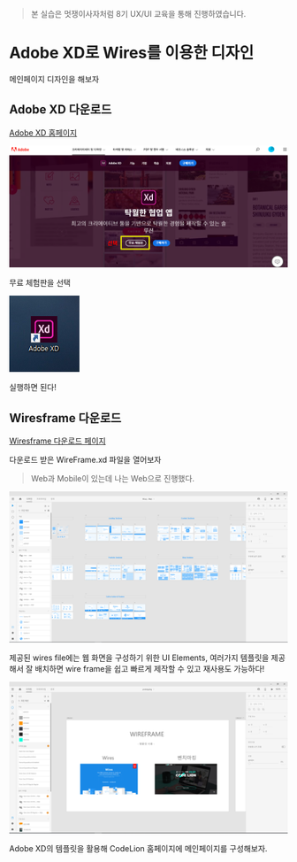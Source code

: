 > 본 실습은 멋쟁이사자처럼 8기 UX/UI 교육을 통해 진행하였습니다.

# Adobe XD로 Wires를 이용한 디자인
메인페이지 디자인을 해보자

## Adobe XD 다운로드   
[Adobe XD 홈페이지](https://www.adobe.com/kr/products/xd.html)  
  
![img](../.vuepress/public/images/img-uxui/UX&UI(4).png)  

무료 체험판을 선택


![img](../.vuepress/public/images/img-uxui/UX&UI(5).png)   

실행하면 된다!

## Wiresframe 다운로드

[Wiresframe 다운로드 페이지](https://www.behance.net/gallery/55462459/Wires-free-wireframe-kits-for-Adobe-XD)  

다운로드 받은 WireFrame.xd 파일을 열어보자   

> Web과 Mobile이 있는데 나는 Web으로 진행했다.
 
 
![img](../.vuepress/public/images/img-uxui/UX&UI(6).png)   

제공된 wires file에는 웹 화면을 구성하기 위한 UI Elements, 여러가지 템플릿을 제공해서 
잘 배치하면 wire frame을 쉽고 빠르게 제작할 수 있고 재사용도 가능하다!


 
![img](../.vuepress/public/images/img-uxui/UX&UI(7).png)    


Adobe XD의 템플릿을 활용해 CodeLion 홈페이지에 메인페이지를 구성해보자.
